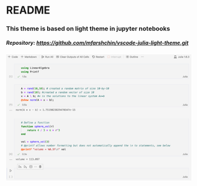 # README
### This theme is based on light theme in jupyter notebooks
##### Repository: https://github.com/mfarshchin/vscode-julia-light-theme.git

![](https://github.com/mfarshchin/vscode-julia-light-theme/blob/main/items/image.png)